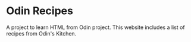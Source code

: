# Odin Recipes

A project to learn HTML from Odin project.
This website includes a list of recipes from Odin's Kitchen.
